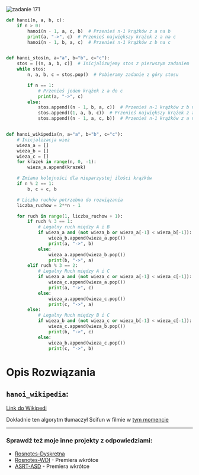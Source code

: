 <picture>
  <source srcset="../../srt/zbior_zadan/171.png" media="(prefers-color-scheme: light)">
  <source srcset="../../srt/zbior_zadan/black_171.png" media="(prefers-color-scheme: dark)">
  <img src="../../srt/zbior_zadan/black_171.png" alt="zadanie 171">
</picture>

```python
def hanoi(n, a, b, c):
    if n > 0:
        hanoi(n - 1, a, c, b)  # Przenieś n-1 krążków z a na b
        print(a, "->", c)  # Przenieś największy krążek z a na c
        hanoi(n - 1, b, a, c)  # Przenieś n-1 krążków z b na c


def hanoi_stos(n, a="a", b="b", c="c"):
    stos = [(n, a, b, c)]  # Inicjalizujemy stos z pierwszym zadaniem
    while stos:
        n, a, b, c = stos.pop()  # Pobieramy zadanie z góry stosu

        if n == 1:
            # Przenieś jeden krążek z a do c
            print(a, "->", c)
        else:
            stos.append((n - 1, b, a, c))  # Przenieś n-1 krążków z b na c
            stos.append((1, a, b, c))  # Przenieś największy krążek z a na c
            stos.append((n - 1, a, c, b))  # Przenieś n-1 krążków z a na b


def hanoi_wikipedia(n, a="a", b="b", c="c"):
    # Inicjalizacja wież
    wieza_a = []
    wieza_b = []
    wieza_c = []
    for krazek in range(n, 0, -1):
        wieza_a.append(krazek)

    # Zmiana kolejności dla nieparzystej ilości krążków
    if n % 2 == 1:
        b, c = c, b

    # Liczba ruchów potrzebna do rozwiązania
    liczba_ruchow = 2**n - 1

    for ruch in range(1, liczba_ruchow + 1):
        if ruch % 3 == 1:
            # Legalny ruch między A i B
            if wieza_a and (not wieza_b or wieza_a[-1] < wieza_b[-1]):
                wieza_b.append(wieza_a.pop())
                print(a, "->", b)
            else:
                wieza_a.append(wieza_b.pop())
                print(b, "->", a)
        elif ruch % 3 == 2:
            # Legalny Ruch między A i C
            if wieza_a and (not wieza_c or wieza_a[-1] < wieza_c[-1]):
                wieza_c.append(wieza_a.pop())
                print(a, "->", c)
            else:
                wieza_a.append(wieza_c.pop())
                print(c, "->", a)
        else:
            # Legalny Ruch między B i C
            if wieza_b and (not wieza_c or wieza_b[-1] < wieza_c[-1]):
                wieza_c.append(wieza_b.pop())
                print(b, "->", c)
            else:
                wieza_b.append(wieza_c.pop())
                print(c, "->", b)
```
# Opis Rozwiązania

## `hanoi_wikipedia`:
[Link do Wikipedi](https://en.wikipedia.org/wiki/Tower_of_Hanoi#Iterative_solution)

Dokładnie ten algorytm tłumaczył Scifun w filmie w [tym momencie](https://youtu.be/iG4lHkfuu8I?t=354)


---
### Sprawdź też moje inne projekty z odpowiedziami:
- [Rosnotes-Dyskretna](https://github.com/kamilGie/Rosnotes-Dyskretna)
- [Rosnotes-WDI](https://github.com/kamilGie/Rosnotes-WDI) - Premiera wkrótce
- [ASRT-ASD](https://github.com/kamilGie/Rosnotes-Dyskretna) - Premiera wkrótce
